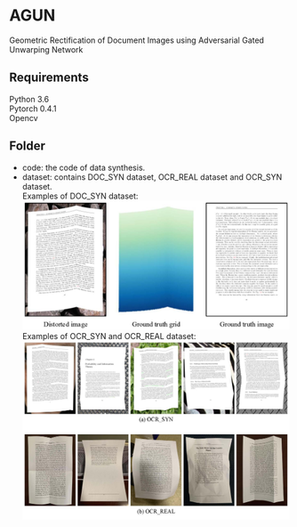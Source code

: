 # AGUN
Geometric Rectification of Document Images using Adversarial Gated Unwarping Network  
## Requirements  
Python 3.6  
Pytorch 0.4.1  
Opencv  
## Folder  
* code: the code of data synthesis.  
* dataset: contains DOC_SYN dataset, OCR_REAL dataset and OCR_SYN dataset.  
  Examples of DOC_SYN dataset:  
![DOC_SYN](https://github.com/XiyanLiu/AGUN/blob/master/Material/doc_syn.jpg)  
  Examples of OCR_SYN and OCR_REAL dataset:  
![DOC_SYN](https://github.com/XiyanLiu/AGUN/blob/master/Material/ocr.jpg)
